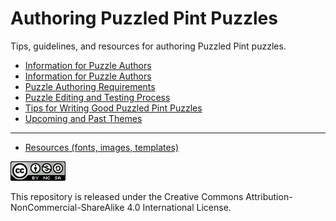 # Authoring Puzzled Pint Puzzles

Tips, guidelines, and resources for authoring Puzzled Pint puzzles.

- [Information for Puzzle Authors](http://www.puzzledpint.com/info/author)
- [Information for Puzzle Authors](http://puzzledpint.com/authors/)
- [Puzzle Authoring Requirements](http://www.puzzledpint.com/info/author/puzzle-authoring-requirements/)
- [Puzzle Editing and Testing Process](http://www.puzzledpint.com/info/author/puzzling-editing-and-testing-process/)
- [Tips for Writing Good Puzzled Pint Puzzles](./Tips_for_Writing_Good_Puzzled_Pint_Puzzles.md)
- [Upcoming and Past Themes](http://www.puzzledpint.com/info/author/upcoming-and-past-themes/)

----------------------------------------

- [Resources (fonts, images, templates)](./resources/)

![](cc-a-nc-sa-4.png)

This repository is released under the Creative Commons Attribution-NonCommercial-ShareAlike 4.0 International License.


